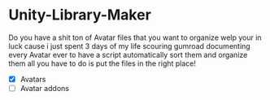 # Unity-Library-Maker
Do you have a shit ton of Avatar files that you want to organize welp your in luck cause i just spent 3 days of my life scouring gumroad documenting every Avatar ever to have a script automatically sort them and organize them all you have to do is put the files in the right place!

- [x] Avatars
- [ ] Avatar addons
